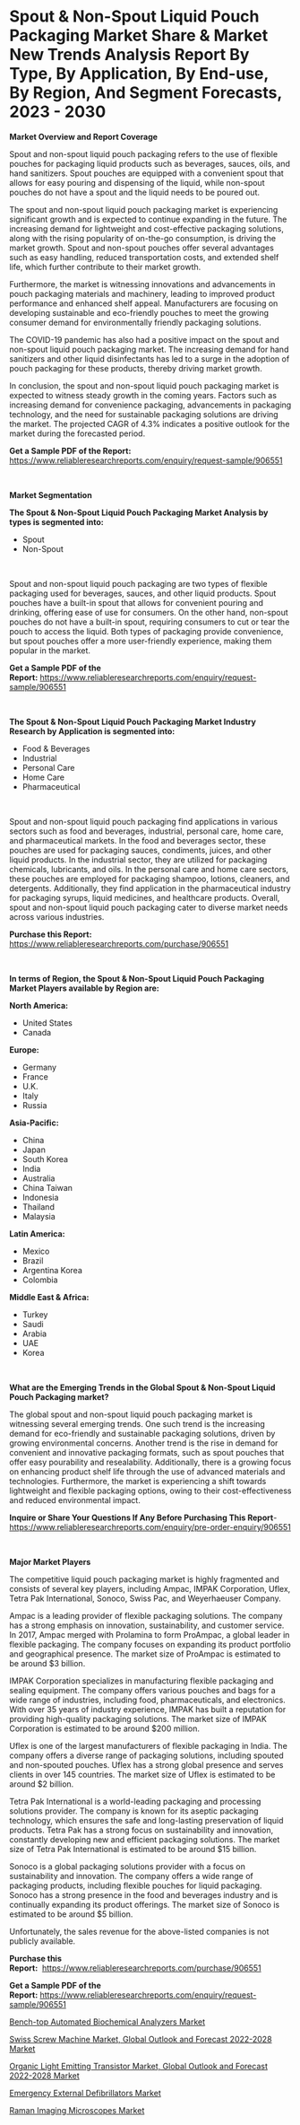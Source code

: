 <p><h1>Spout & Non-Spout Liquid Pouch Packaging Market Share & Market New Trends Analysis Report By Type, By Application, By End-use, By Region, And Segment Forecasts, 2023 - 2030</h1></p><p><strong>Market Overview and Report Coverage</strong></p>
<p><p>Spout and non-spout liquid pouch packaging refers to the use of flexible pouches for packaging liquid products such as beverages, sauces, oils, and hand sanitizers. Spout pouches are equipped with a convenient spout that allows for easy pouring and dispensing of the liquid, while non-spout pouches do not have a spout and the liquid needs to be poured out.</p><p>The spout and non-spout liquid pouch packaging market is experiencing significant growth and is expected to continue expanding in the future. The increasing demand for lightweight and cost-effective packaging solutions, along with the rising popularity of on-the-go consumption, is driving the market growth. Spout and non-spout pouches offer several advantages such as easy handling, reduced transportation costs, and extended shelf life, which further contribute to their market growth.</p><p>Furthermore, the market is witnessing innovations and advancements in pouch packaging materials and machinery, leading to improved product performance and enhanced shelf appeal. Manufacturers are focusing on developing sustainable and eco-friendly pouches to meet the growing consumer demand for environmentally friendly packaging solutions.</p><p>The COVID-19 pandemic has also had a positive impact on the spout and non-spout liquid pouch packaging market. The increasing demand for hand sanitizers and other liquid disinfectants has led to a surge in the adoption of pouch packaging for these products, thereby driving market growth.</p><p>In conclusion, the spout and non-spout liquid pouch packaging market is expected to witness steady growth in the coming years. Factors such as increasing demand for convenience packaging, advancements in packaging technology, and the need for sustainable packaging solutions are driving the market. The projected CAGR of 4.3% indicates a positive outlook for the market during the forecasted period.</p></p>
<p><strong>Get a Sample PDF of the Report:</strong> <a href="https://www.reliableresearchreports.com/enquiry/request-sample/906551">https://www.reliableresearchreports.com/enquiry/request-sample/906551</a></p>
<p>&nbsp;</p>
<p><strong>Market Segmentation</strong></p>
<p><strong>The Spout & Non-Spout Liquid Pouch Packaging Market Analysis by types is segmented into:</strong></p>
<p><ul><li>Spout</li><li>Non-Spout</li></ul></p>
<p>&nbsp;</p>
<p><p>Spout and non-spout liquid pouch packaging are two types of flexible packaging used for beverages, sauces, and other liquid products. Spout pouches have a built-in spout that allows for convenient pouring and drinking, offering ease of use for consumers. On the other hand, non-spout pouches do not have a built-in spout, requiring consumers to cut or tear the pouch to access the liquid. Both types of packaging provide convenience, but spout pouches offer a more user-friendly experience, making them popular in the market.</p></p>
<p><strong>Get a Sample PDF of the Report:</strong>&nbsp;<a href="https://www.reliableresearchreports.com/enquiry/request-sample/906551">https://www.reliableresearchreports.com/enquiry/request-sample/906551</a></p>
<p>&nbsp;</p>
<p><strong>The Spout & Non-Spout Liquid Pouch Packaging Market Industry Research by Application is segmented into:</strong></p>
<p><ul><li>Food & Beverages</li><li>Industrial</li><li>Personal Care</li><li>Home Care</li><li>Pharmaceutical</li></ul></p>
<p>&nbsp;</p>
<p><p>Spout and non-spout liquid pouch packaging find applications in various sectors such as food and beverages, industrial, personal care, home care, and pharmaceutical markets. In the food and beverages sector, these pouches are used for packaging sauces, condiments, juices, and other liquid products. In the industrial sector, they are utilized for packaging chemicals, lubricants, and oils. In the personal care and home care sectors, these pouches are employed for packaging shampoo, lotions, cleaners, and detergents. Additionally, they find application in the pharmaceutical industry for packaging syrups, liquid medicines, and healthcare products. Overall, spout and non-spout liquid pouch packaging cater to diverse market needs across various industries.</p></p>
<p><strong>Purchase this Report:</strong>&nbsp; <a href="https://www.reliableresearchreports.com/purchase/906551">https://www.reliableresearchreports.com/purchase/906551</a></p>
<p>&nbsp;</p>
<p><strong>In terms of Region, the Spout & Non-Spout Liquid Pouch Packaging Market Players available by Region are:</strong></p>
<p>
    <p> <strong> North America: </strong>
        <ul>
            <li>United States</li>
            <li>Canada</li>
        </ul>
        </p> 
    <p> <strong> Europe: </strong>
        <ul>
            <li>Germany</li>
            <li>France</li>
            <li>U.K.</li>
            <li>Italy</li>
            <li>Russia</li>
        </ul>
        </p> 
    <p> <strong> Asia-Pacific: </strong>
        <ul>
            <li>China</li>
            <li>Japan</li>
            <li>South Korea</li>
            <li>India</li>
            <li>Australia</li>
            <li>China Taiwan</li>
            <li>Indonesia</li>
            <li>Thailand</li>
            <li>Malaysia</li>
        </ul>
        </p> 
    <p> <strong> Latin America: </strong>
        <ul>
            <li>Mexico</li>
            <li>Brazil</li>
            <li>Argentina Korea</li>
            <li>Colombia</li>
        </ul>
        </p> 
    <p> <strong> Middle East & Africa: </strong>
        <ul>
            <li>Turkey</li>
            <li>Saudi</li>
            <li>Arabia</li>
            <li>UAE</li>
            <li>Korea</li>
        </ul>
    </p>
    </p>
<p>&nbsp;</p>
<p><strong>What are the Emerging Trends in the Global Spout & Non-Spout Liquid Pouch Packaging market?</strong></p>
<p><p>The global spout and non-spout liquid pouch packaging market is witnessing several emerging trends. One such trend is the increasing demand for eco-friendly and sustainable packaging solutions, driven by growing environmental concerns. Another trend is the rise in demand for convenient and innovative packaging formats, such as spout pouches that offer easy pourability and resealability. Additionally, there is a growing focus on enhancing product shelf life through the use of advanced materials and technologies. Furthermore, the market is experiencing a shift towards lightweight and flexible packaging options, owing to their cost-effectiveness and reduced environmental impact.</p></p>
<p><strong>Inquire or Share Your Questions If Any Before Purchasing This Report</strong>- <a href="https://www.reliableresearchreports.com/enquiry/pre-order-enquiry/906551">https://www.reliableresearchreports.com/enquiry/pre-order-enquiry/906551</a></p>
<p>&nbsp;</p>
<p><strong>Major Market Players</strong></p>
<p><p>The competitive liquid pouch packaging market is highly fragmented and consists of several key players, including Ampac, IMPAK Corporation, Uflex, Tetra Pak International, Sonoco, Swiss Pac, and Weyerhaeuser Company.</p><p>Ampac is a leading provider of flexible packaging solutions. The company has a strong emphasis on innovation, sustainability, and customer service. In 2017, Ampac merged with Prolamina to form ProAmpac, a global leader in flexible packaging. The company focuses on expanding its product portfolio and geographical presence. The market size of ProAmpac is estimated to be around $3 billion.</p><p>IMPAK Corporation specializes in manufacturing flexible packaging and sealing equipment. The company offers various pouches and bags for a wide range of industries, including food, pharmaceuticals, and electronics. With over 35 years of industry experience, IMPAK has built a reputation for providing high-quality packaging solutions. The market size of IMPAK Corporation is estimated to be around $200 million.</p><p>Uflex is one of the largest manufacturers of flexible packaging in India. The company offers a diverse range of packaging solutions, including spouted and non-spouted pouches. Uflex has a strong global presence and serves clients in over 145 countries. The market size of Uflex is estimated to be around $2 billion.</p><p>Tetra Pak International is a world-leading packaging and processing solutions provider. The company is known for its aseptic packaging technology, which ensures the safe and long-lasting preservation of liquid products. Tetra Pak has a strong focus on sustainability and innovation, constantly developing new and efficient packaging solutions. The market size of Tetra Pak International is estimated to be around $15 billion.</p><p>Sonoco is a global packaging solutions provider with a focus on sustainability and innovation. The company offers a wide range of packaging products, including flexible pouches for liquid packaging. Sonoco has a strong presence in the food and beverages industry and is continually expanding its product offerings. The market size of Sonoco is estimated to be around $5 billion.</p><p>Unfortunately, the sales revenue for the above-listed companies is not publicly available.</p></p>
<p><strong>Purchase this Report:</strong>&nbsp;&nbsp;<a href="https://www.reliableresearchreports.com/purchase/906551">https://www.reliableresearchreports.com/purchase/906551</a></p>
<p></p>
<p><strong>Get a Sample PDF of the Report:</strong>&nbsp;<a href="https://www.reliableresearchreports.com/enquiry/request-sample/906551">https://www.reliableresearchreports.com/enquiry/request-sample/906551</a></p>
<p><p><a href="https://medium.com/@cite.teach.super/bench-top-automated-biochemical-analyzers-market-size-growth-forecast-2023-2030-782a8599061c">Bench-top Automated Biochemical Analyzers Market</a></p><p><a href="https://issuu.com/reportprime-2/docs/swiss-screw-machine-market-global-outlook-and-fore?fr=xKAE9_zU1NQ">Swiss Screw Machine Market, Global Outlook and Forecast 2022-2028 Market</a></p><p><a href="https://issuu.com/reportprime-2/docs/organic-light-emitting-transistor-market-global-ou?fr=xKAE9_zU1NQ">Organic Light Emitting Transistor Market, Global Outlook and Forecast 2022-2028 Market</a></p><p><a href="https://medium.com/@bulk.cream.roll/emergency-external-defibrillators-market-size-growth-forecast-2023-2030-f6f5ecedce49">Emergency External Defibrillators Market</a></p><p><a href="https://github.com/JameTravis/Market-Research-Report-List-1/blob/main/raman-imaging-microscopes-market.md">Raman Imaging Microscopes Market</a></p></p>